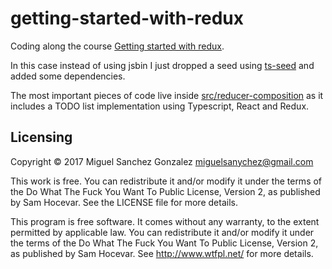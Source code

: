 # getting-started-with-redux

Coding along the course [Getting started with redux](https://egghead.io/courses/getting-started-with-redux).

In this case instead of using jsbin I just dropped a seed using [ts-seed](https://www.npmjs.com/package/@msg-labs/ts-seed) and added some dependencies.

The most important pieces of code live inside [src/reducer-composition](https://github.com/MiguelSanchezGonzalez/egghead-getting-started-with-redux/tree/master/src/reducer-composition) as it includes a TODO list implementation using Typescript, React and Redux.

## Licensing

Copyright © 2017 Miguel Sanchez Gonzalez <miguelsanychez@gmail.com>

This work is free. You can redistribute it and/or modify it under the terms of
the Do What The Fuck You Want To Public License, Version 2, as published by Sam
Hocevar. See the LICENSE file for more details.

This program is free software. It comes without any warranty, to the extent
permitted by applicable law. You can redistribute it and/or modify it under the
terms of the Do What The Fuck You Want To Public License, Version 2, as
published by Sam Hocevar. See http://www.wtfpl.net/ for more details.
